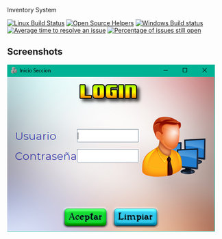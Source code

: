 Inventory System

[![Linux Build Status](https://travis-ci.org/javatlacati/Inventarios.svg?branch=master)](https://travis-ci.org/javatlacati/Inventarios) [![Open Source Helpers](https://www.codetriage.com/javatlacati/inventarios/badges/users.svg)](https://www.codetriage.com/javatlacati/inventarios) [![Windows Build status](https://ci.appveyor.com/api/projects/status/m8wf4stxoxl5k4nl?svg=true)](https://ci.appveyor.com/project/javatlacati/inventarios)
[![Average time to resolve an issue](http://isitmaintained.com/badge/resolution/javatlacati/Inventarios.svg)](http://isitmaintained.com/project/javatlacati/Inventarios "Average time to resolve an issue") [![Percentage of issues still open](http://isitmaintained.com/badge/open/javatlacati/Inventarios.svg)](http://isitmaintained.com/project/javatlacati/Inventarios "Percentage of issues still open")

Screenshots
---

![](screenshots/login.png)